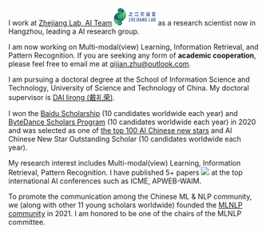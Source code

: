 I work at [Zhejiang Lab, AI Team](https://www.zhejianglab.com/) <img src='./images/zjlab.png' style='width: 6em;'> as a research scientist now in Hangzhou, leading a AI research group. 

I am now working on Multi-modal(view) Learning, Information Retrieval, and Pattern Recognition. If you are seeking any form of **academic cooperation**, please feel free to email me at [qijian.zhu@outlook.com](mailto:qijian.zhu@outlook.com).

I am pursuing a doctoral degree at the School of Information Science and Technology, University of Science and Technology of China. My doctoral supervisor is [DAI lirong (戴礼荣)](https://person.zju.edu.cn/zhaozhou).



I won the [Baidu Scholarship](https://baike.baidu.com/item/%E7%99%BE%E5%BA%A6%E5%A5%96%E5%AD%A6%E9%87%91/9929412) (10 candidates worldwide each year) and [ByteDance Scholars Program](https://ur.bytedance.com/scholarship) (10 candidates worldwide each year) in 2020 and was selected as one of [the top 100 AI Chinese new stars](https://mp.weixin.qq.com/s?__biz=MzA4NzQ5MTA2NA==&mid=2653639431&idx=1&sn=25b6368c1954419b9090840347d9a27d&chksm=8be75b90bc90d286a5af3ef8e610e822d705dc3cf4382b45e3f14489f3e7ec4fd8c95ed0eceb&mpshare=1&scene=2&srcid=0511LMlj9Qv9DeIZAjMjYAU9&sharer_sharetime=1620731348139&sharer_shareid=631c113940cb81f34895aa25ab14422a#rd) and AI Chinese New Star Outstanding Scholar (10 candidates worldwide each year). 

My research interest includes Multi-modal(view) Learning, Information Retrieval, Pattern Recognition. I have published 5+ papers <a href='https://scholar.google.com/citations?hl=zh-CN&user=zYrKCHIAAAAJ'><img src="https://img.shields.io/endpoint?logo=Google%20Scholar&url=https%3A%2F%2Fcdn.jsdelivr.net%2Fgh%2FRayeRen%2Frayeren.github.io@google-scholar-stats%2Fgs_data_shieldsio.json&labelColor=f6f6f6&color=9cf&style=flat&label=citations"></a> at the top international AI conferences such as ICME, APWEB-WAIM. 

To promote the communication among the Chinese ML & NLP community, we (along with other 11 young scholars worldwide) founded the [MLNLP community](https://space.bilibili.com/168887299) in 2021. I am honored to be one of the chairs of the MLNLP committee.
